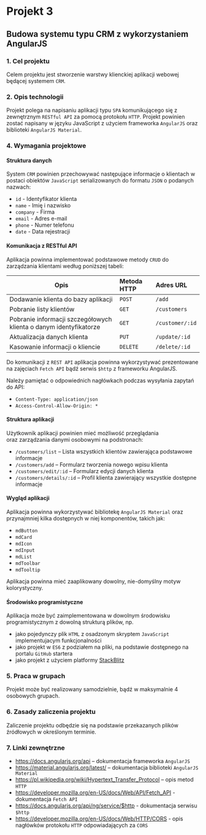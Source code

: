 # Projekt 3
## Budowa systemu typu CRM z wykorzystaniem AngularJS


### 1. Cel projektu

Celem projektu jest stworzenie warstwy klienckiej aplikacji webowej będącej systemem `CRM`.

### 2. Opis technologii

Projekt polega na napisaniu aplikacji typu `SPA` komunikującego się z zewnętrznym `RESTful API` za pomocą protokołu `HTTP`.
Projekt powinien zostać napisany w języku JavaScript z użyciem frameworka `AngularJS` oraz biblioteki `AngularJS Material`.


### 4. Wymagania projektowe

#### Struktura danych

System `CRM` powinien przechowywać następujące informacje o klientach w postaci obiektów `JavaScript` serializowanych do formatu `JSON` o podanych nazwach:
  - `id` - Identyfikator klienta
  - `name` - Imię i nazwisko
  - `company` - Firma
  - `email` - Adres e-mail
  - `phone` - Numer telefonu
  - `date` - Data rejestracji


#### Komunikacja z RESTful API

Aplikacja powinna implementować podstawowe metody `CRUD` do zarządzania klientami według poniższej tabeli:

| Opis                                                                | Metoda HTTP  | Adres URL       |
|---------------------------------------------------------------------|:-------------|:----------------|
| Dodawanie klienta do bazy aplikacji                                 | `POST`       | `/add`          |
| Pobranie listy klientów                                             | `GET`        | `/customers`    |
| Pobranie informacji szczegółowych klienta o danym identyfikatorze   | `GET`        | `/customer/:id` |
| Aktualizacja danych klienta                                         | `PUT`        | `/update/:id`   |
| Kasowanie informacji o kliencie                                     | `DELETE`     | `/delete/:id`   |

Do komunikacji z `REST API` aplikacja powinna wykorzystywać prezentowane na zajęciach `Fetch API` bądź serwis `$http` z frameworku AngularJS.

Należy pamiętać o odpowiednich nagłówkach podczas wysyłania zapytań do API:
- `Content-Type: application/json`
- `Access-Control-Allow-Origin: *`


#### Struktura aplikacji

Użytkownik aplikacji powinien mieć możliwość przeglądania oraz zarządzania danymi osobowymi na podstronach:

- `/customers/list` – Lista wszystkich klientów zawierająca podstawowe informacje
- `/customers/add` – Formularz tworzenia nowego wpisu klienta
- `/customers/edit/:id` – Formularz edycji danych klienta
- `/customers/details/:id` – Profil klienta zawierający wszystkie dostępne informacje


#### Wygląd aplikacji

Aplikacja powinna wykorzystywać bibliotekę `AngularJS Material` oraz przynajmniej kilka dostępnych w niej komponentów, takich jak:
- `mdButton`
- `mdCard`
- `mdIcon`
- `mdInput`
- `mdList`
- `mdToolbar`
- `mdTooltip`

Aplikacja powinna mieć zaaplikowany dowolny, nie-domyślny motyw kolorystyczny.


#### Środowisko programistyczne

Aplikacja może być zaimplementowana w dowolnym środowisku programistycznym z dowolną strukturą plików, np.
- jako pojedynczy plik `HTML` z osadzonym skryptem `JavaScript` implementujacym funkcjonalności
- jako projekt w `ES6` z podziałem na pliki, na podstawie dostępnego na portalu `GitHub` startera
- jako projekt z użyciem platformy [StackBlitz](https://stackblitz.com/edit/angularjs-gcjape)


### 5. Praca w grupach

Projekt może być realizowany samodzielnie, bądź w maksymalnie 4 osobowych grupach.


### 6. Zasady zaliczenia projektu

Zaliczenie projektu odbędzie się na podstawie przekazanych plików źródłowych w określonym terminie.


### 7. Linki zewnętrzne

- https://docs.angularjs.org/api – dokumentacja frameworka `AngularJS`
- https://material.angularjs.org/latest/ – dokumentacja biblioteki `AngularJS Material`
- https://pl.wikipedia.org/wiki/Hypertext_Transfer_Protocol – opis metod `HTTP`
- https://developer.mozilla.org/en-US/docs/Web/API/Fetch_API - dokumentacja `Fetch API`
- https://docs.angularjs.org/api/ng/service/$http - dokumentacja serwisu `$http`
- https://developer.mozilla.org/en-US/docs/Web/HTTP/CORS - opis nagłówków protokołu `HTTP` odpowiadających za `CORS`

